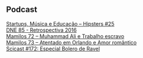 ## Podcast

[Startups, Música e Educação – Hipsters #25][1]  
[DNE 85 - Retrospectiva 2016][2]  
[Mamilos 72 – Muhammad Ali e Trabalho escravo][3]  
[Mamilos 73 – Atentado em Orlando e Amor romântico][4]  
[Scicast #172: Especial Bolero de Ravel][5]  

[1]: http://hipsters.tech/startups-musica-e-educacao-hipsters-25/
[2]: http://devnaestrada.com.br/2016/12/30/retrospectiva-2016.html
[3]: http://www.b9.com.br/65335/podcasts/mamilos/mamilos-72-muhammad-ali-e-trabalho-escravo/
[4]: http://www.b9.com.br/65550/podcasts/mamilos/mamilos-73-atentado-em-orlando-e-amor-romantico/
[5]: http://www.deviante.com.br/podcasts/scicast/scicast-172-especial-bolero-de-ravel/
